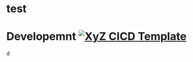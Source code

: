 # test
# Developemnt [![XyZ CICD Template](https://github.com/joby-githubactions/test/actions/workflows/cicd-action-template.yml/badge.svg?branch=development)](https://github.com/joby-githubactions/test/actions/workflows/cicd-action-template.yml)
 
d
